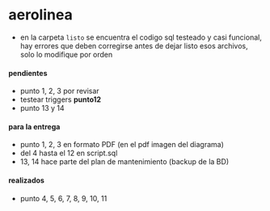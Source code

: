 # aerolinea

- en la carpeta `listo` se encuentra el codigo sql testeado y casi funcional, hay errores que deben corregirse antes de dejar listo esos archivos, solo lo modifique por orden

#### pendientes

- punto 1, 2, 3 por revisar
- testear triggers **punto12**
- punto 13 y 14

#### para la entrega

- punto 1, 2, 3 en formato PDF (en el pdf imagen del diagrama)
- del 4 hasta el 12 en script.sql
- 13, 14 hace parte del plan de mantenimiento (backup de la BD)

#### realizados

- punto 4, 5, 6, 7, 8, 9, 10, 11


